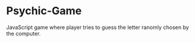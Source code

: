 # Psychic-Game

JavaScript game where player tries to guess the letter ranomly chosen by the computer.
